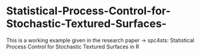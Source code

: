 # Statistical-Process-Control-for-Stochastic-Textured-Surfaces-
This is a working example given in the research paper -> spc4sts: Statistical Process Control for Stochastic Textured Surfaces in R
